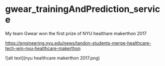 # gwear_trainingAndPrediction_service
My team Gwear won the first prize of NYU healthare makerthon 2017 

https://engineering.nyu.edu/news/tandon-students-merge-healthcare-tech-win-nyu-healthcare-makerthon

![alt text](nyu healthcare makerthon 2017.png)

